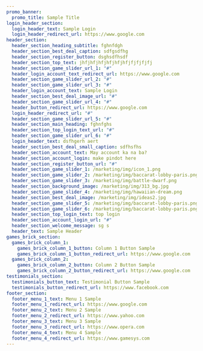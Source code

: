 ```yaml
---
promo_banner:
  promo_title: Sample Title
login_header_section:
  login_header_text: Sample Login
  login_header_redirect_url: https://www.google.com
header_section:
  header_section_heading_subtitle: fghnfdgh
  header_section_best_deal_caption: sdfgsdfhg
  header_section_register_button: dsghsdfhsdf
  header_section_top_text: jhfjhfjhfjhfjhfjhfjfjfjfjfj
  header_section_game_slider_url_1: "#"
  header_login_account_text_redirect_url: https://www.google.com
  header_section_game_slider_url_2: "#"
  header_section_game_slider_url_3: "#"
  header_login_account_text: Sample Login
  header_section_best_deal_image_url: "#"
  header_section_game_slider_url_4: "#"
  header_button_redirect_url: https://www.google.com
  login_header_redirect_url: "#"
  header_section_game_slider_url_5: "#"
  header_section_main_heading: fghnfghs
  header_section_top_login_text_url: "#"
  header_section_game_slider_url_6: "#"
  login_header_text: dsfhgerh aert
  header_section_best_deal_small_caption: sdfhsfhs
  header_section_account_text: May account ka na ba?
  header_section_account_login: make pindot here
  header_section_register_button_url: "#"
  header_section_game_slider_1: /marketing/img/icon_1.png
  header_section_game_slider_2: /marketing/img/baccarat-lobby-paris.png
  header_section_game_slider_3: /marketing/img/battle-dwarf.png
  header_section_background_image: /marketing/img/313_bg.jpg
  header_section_game_slider_4: /marketing/img/hawaiian-dream.png
  header_section_best_deal_image: /marketing/img/ideas2.jpg
  header_section_game_slider_5: /marketing/img/baccarat-lobby-paris.png
  header_section_game_slider_6: /marketing/img/baccarat-lobby-paris.png
  header_section_top_login_text: top login
  header_section_account_login_url: "#"
  header_section_welcome_message: sg s
  header_text: Sample Header
games_brick_section:
  games_brick_column_1:
    games_brick_column_1_button: Column 1 Button Sample
    games_brick_column_1_button_redirect_url: https://www.google.com
  games_brick_column_2:
    games_brick_column_2_button: Column 2 Button Sample
    games_brick_column_2_button_redirect_url: https://www.google.com
testimonials_section:
  testimonials_button_text: Testimonial Button Sample
  testimonials_button_redirect_url: https://www.facebook.com
footer_section:
  footer_menu_1_text: Menu 1 Sample
  footer_menu_1_redirect_url: https://www.google.com
  footer_menu_2_text: Menu 2 Sample
  footer_menu_2_redirect_url: https://www.yahoo.com
  footer_menu_3_text: Menu 3 Sample
  footer_menu_3_redirect_url: https://www.opera.com
  footer_menu_4_text: Menu 4 Sample
  footer_menu_4_redirect_url: https://www.gamesys.com
---
```

